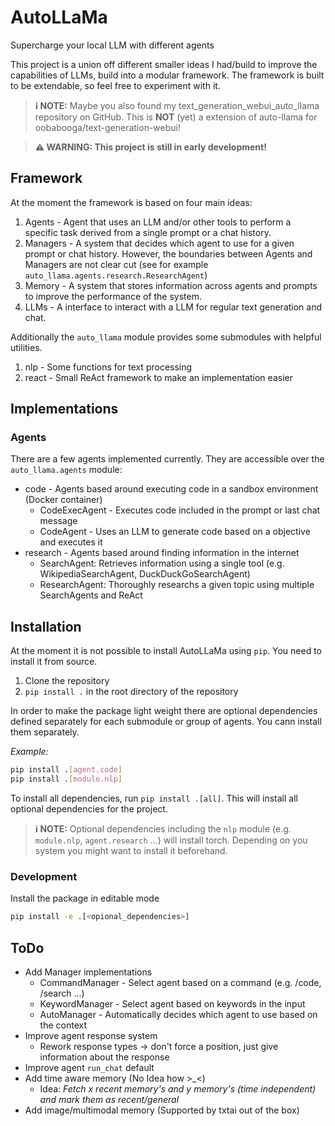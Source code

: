 # AutoLLaMa

Supercharge your local LLM with different agents

This project is a union off different smaller ideas I had/build to improve the capabilities of LLMs, build into a modular framework. The framework is built to be extendable, so feel free to experiment with it.

> **ℹ️ NOTE:** Maybe you also found my text_generation_webui_auto_llama repository on GitHub. This is **NOT** (yet) a extension of auto-llama for oobabooga/text-generation-webui!

> **⚠️ WARNING: This project is still in early development!**

## Framework

At the moment the framework is based on four main ideas:

1. Agents - Agent that uses an LLM and/or other tools to perform a specific task derived from a single prompt or a chat history.
2. Managers - A system that decides which agent to use for a given prompt or chat history. However, the boundaries between Agents and Managers are not clear cut (see for example `auto_llama.agents.research.ResearchAgent`)
3. Memory - A system that stores information across agents and prompts to improve the performance of the system.
4. LLMs - A interface to interact with a LLM for regular text generation and chat.

Additionally the `auto_llama` module provides some submodules with helpful utilities.

1. nlp - Some functions for text processing
2. react - Small ReAct framework to make an implementation easier

## Implementations

### Agents

There are a few agents implemented currently. They are accessible over the `auto_llama.agents` module:

- code - Agents based around executing code in a sandbox environment (Docker container)
  - CodeExecAgent - Executes code included in the prompt or last chat message
  - CodeAgent - Uses an LLM to generate code based on a objective and executes it
- research - Agents based around finding information in the internet
  - SearchAgent: Retrieves information using a single tool (e.g. WikipediaSearchAgent, DuckDuckGoSearchAgent)
  - ResearchAgent: Thoroughly researchs a given topic using multiple SearchAgents and ReAct

## Installation

At the moment it is not possible to install AutoLLaMa using `pip`. You need to install it from source.

1. Clone the repository
2. `pip install .` in the root directory of the repository

In order to make the package light weight there are optional dependencies defined separately for each submodule or group of agents. You cann install them separately.

_Example:_

```bash
pip install .[agent.code]
pip install .[module.nlp]
```

To install all dependencies, run `pip install .[all]`. This will install all optional dependencies for the project.

> **ℹ️ NOTE:** Optional dependencies including the `nlp` module (e.g. `module.nlp`, `agent.research` ...) will install torch. Depending on you system you might want to install it beforehand.

### Development

Install the package in editable mode

```bash
pip install -e .[<opional_dependencies>]
```

## ToDo

- Add Manager implementations
  - CommandManager - Select agent based on a command (e.g. /code, /search ...)
  - KeywordManager - Select agent based on keywords in the input
  - AutoManager - Automatically decides which agent to use based on the context
- Improve agent response system
  - Rework response types -> don't force a position, just give information about the response
- Improve agent `run_chat` default
- Add time aware memory (No Idea how >\_<)
  - Idea: _Fetch x recent memory's and y memory's (time independent) and mark them as recent/general_
- Add image/multimodal memory (Supported by txtai out of the box)
